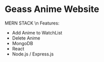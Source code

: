 # Geass Anime Website
MERN STACK
\n Features:
  - Add Anime to WatchList
  - Delete Anime 
- MongoDB
- React
- Node.js / Express.js
